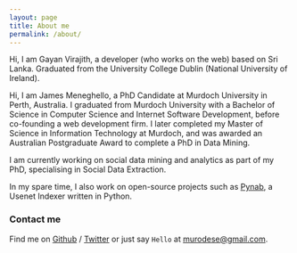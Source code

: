 ```yaml
---
layout: page
title: About me
permalink: /about/
---
```


Hi, I am Gayan Virajith, a developer (who works on the web) based on Sri Lanka. 
Graduated from the University College Dublin (National University of Ireland). 

Hi, I am James Meneghello, a PhD Candidate at Murdoch University in Perth, Australia.
I graduated from Murdoch University with a Bachelor of Science in Computer Science and Internet Software Development, before co-founding a web development firm. I later completed my Master of Science in Information Technology at Murdoch, and was awarded an Australian Postgraduate Award to complete a PhD in Data Mining.

I am currently working on social data mining and analytics as part of my PhD, specialising in Social Data Extraction.

In my spare time, I also work on open-source projects such as [Pynab][pynab], a Usenet Indexer written in Python.

### Contact me

Find me on [Github][github] / [Twitter][Twitter] or just say `Hello` at 
[murodese@gmail.com](murodese@gmail.com).


[github]: https://github.com/murodese
[twitter]: https://twitter.com/murodese
[pynab]: https://github.com/murodese/pynab